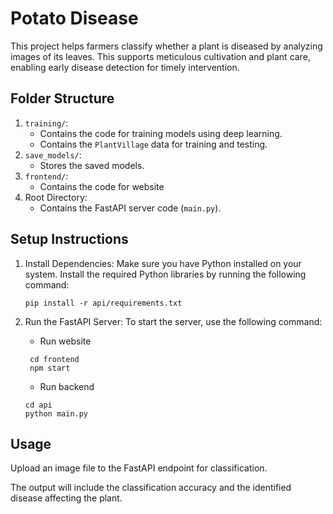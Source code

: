 # Potato Disease
This project helps farmers classify whether a plant is diseased by analyzing images of its leaves. This supports meticulous cultivation and plant care, enabling early disease detection for timely intervention.
## Folder Structure
1. `training/`:
   - Contains the code for training models using deep learning.
   - Contains the `PlantVillage` data for training and testing.
2. `save_models/`:
   - Stores the saved models.
3. `frontend/`:
   - Contains the code for website
4. Root Directory:
   - Contains the FastAPI server code (`main.py`).
## Setup Instructions
1. Install Dependencies: Make sure you have Python installed on your system. Install the required Python libraries by running the following command:
   ```
   pip install -r api/requirements.txt
   ```
2. Run the FastAPI Server: To start the server, use the following command:
   - Run website
   ```
    cd frontend
    npm start
   ```
   
    - Run backend
    ```
    cd api
    python main.py
    ```
## Usage
Upload an image file to the FastAPI endpoint for classification.

The output will include the classification accuracy and the identified disease affecting the plant.
